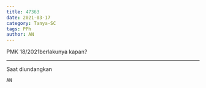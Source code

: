 ```yaml
---
title: 47363
date: 2021-03-17
category: Tanya-SC
tags: PPh
author: AN
---
```


PMK 18/2021berlakunya kapan?

---

Saat diundangkan

`AN`
